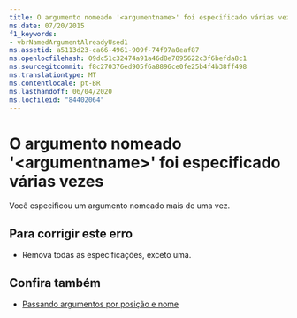 ```yaml
---
title: O argumento nomeado '<argumentname>' foi especificado várias vezes
ms.date: 07/20/2015
f1_keywords:
- vbrNamedArgumentAlreadyUsed1
ms.assetid: a5113d23-ca66-4961-909f-74f97a0eaf87
ms.openlocfilehash: 09dc51c32474a91a46d8e7895622c3f6befda8c1
ms.sourcegitcommit: f8c270376ed905f6a8896ce0fe25b4f4b38ff498
ms.translationtype: MT
ms.contentlocale: pt-BR
ms.lasthandoff: 06/04/2020
ms.locfileid: "84402064"
---
```

# <a name="named-argument-argumentname-specified-multiple-times"></a>O argumento nomeado '\<argumentname>' foi especificado várias vezes
Você especificou um argumento nomeado mais de uma vez.  
  
## <a name="to-correct-this-error"></a>Para corrigir este erro  
  
- Remova todas as especificações, exceto uma.  
  
## <a name="see-also"></a>Confira também

- [Passando argumentos por posição e nome](../programming-guide/language-features/procedures/passing-arguments-by-position-and-by-name.md)
